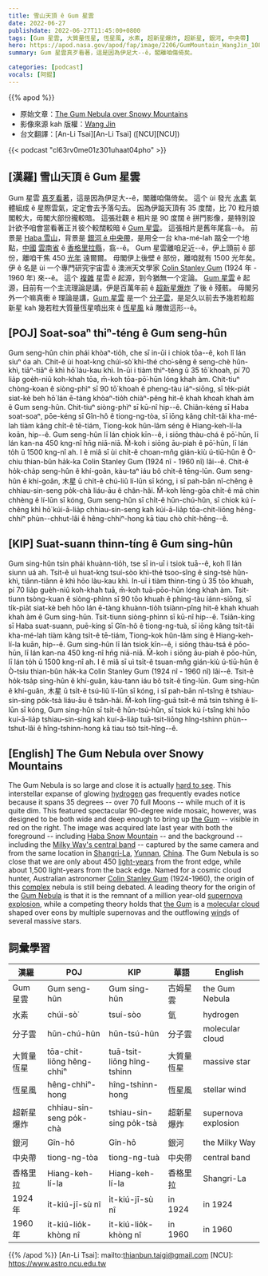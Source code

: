 ```yaml
---
title: 雪山天頂 ê Gum 星雲
date: 2022-06-27
publishdate: 2022-06-27T11:45:00+0800
tags: [Gum 星雲, 大質量恆星, 恆星風, 水素, 超新星爆炸, 超新星, 銀河, 中央帶]
hero: https://apod.nasa.gov/apod/fap/image/2206/GumMountain_WangJin_1080.jpg
summary: Gum 星雲真歹看著，這是因為伊足大--ê，閣離咱傷倚矣。

categories: [podcast]
vocals: [阿錕]
---
```


{{% apod %}}

- 原始文章：[The Gum Nebula over Snowy Mountains](https://apod.nasa.gov/apod/ap220627.html)
- 影像來源 kah 版權：[Wang Jin](mailto:royalk86@gmail.com)
- 台文翻譯：[An-Li Tsai][An-Li Tsai] ([NCU][NCU])

{{< podcast "cl63rv0me01z301uhaat04pho" >}}

## [漢羅] 雪山天頂 ê Gum 星雲
Gum 星雲 [真歹看著][hard to see]，這是因為伊足大--ê，閣離咱傷倚矣。
這个 ùi 發光 [水素][hydrogen] 氣體組成 ê 星際雲氣，定定會去予落勾去。
因為伊踮天頂有 35 度闊，比 70 粒月娘閣較大，毋閣大部份攏較暗。
這張壯觀 ê 相片是 90 度闊 ê 拼鬥影像，是特別設計欲予咱會當看著正爿彼个較闊較暗 ê [Gum 星雲][the Gum 1]。
這張相片是舊年尾翕--ê。
前景是 [Haba 雪山][Haba Snow Mountain]，背景是 [銀河 ê 中央帶][Milky Way's central band]，是用仝一台 kha-mé-lah 踮仝一个地點，[中國][China] [雲南省][Yunnan] ê [香格里拉縣][Shangri-La]，翕--ê。
Gum 星雲離咱足近--ê，伊上頭前 ê 部份，離咱干焦 450 [光年][light-years] 遠爾爾。
毋閣伊上後壁 ê 部份，離咱就有 1500 光年矣。
伊 ê 名是 ùi 一个專門研究宇宙雲 ê 澳洲天文學家 [Colin Stanley Gum][Colin Stanley Gum] (1924 年 - 1960 年) 來--ê。
這个 [複雜][complex] 星雲 ê 起源，到今猶無一个定論。
[Gum 星雲][Gum Nebula] ê 起源，目前有一个主流理論是講，伊是百萬年前 ê [超新星爆炸][supernova explosion] 了後 ê 殘骸。
毋閣另外一个嘛真衝 ê 理論是講，[Gum 星雲][the Gum 2] 是一个 [分子雲][molecular cloud]，是足久以前去予幾若粒超新星 kah 幾若粒大質量恆星噴出來 ê [恆星風][wind] kā 雕做這形--ê。


## [POJ] Soat-soaⁿ thiⁿ-téng ê Gum seng-hûn
Gum seng-hûn chin phái khòaⁿ-tio̍h, che sī in-ūi i chiok tōa--ê, koh lî lán siuⁿ óa ah.
Chit-ê ùi hoat-kng chúi-sò͘ khì-thé cho͘-sêng ê seng-chè hûn-khì, tiāⁿ-tiāⁿ ē khì hō͘ làu-kau khì.
In-ūi i tiàm thiⁿ-téng ū 35 tō͘ khoah, pí 70 lia̍p goe̍h-niû koh-khah tōa, m̄-koh tōa-pō͘-hūn lóng khah àm.
Chit-tiuⁿ chòng-koan ê siòng-phìⁿ sī 90 tō͘ khoah ê pheng-tàu iáⁿ-siōng, sī te̍k-pia̍t siat-kè beh hō͘ lán ē-tàng khòaⁿ-tio̍h chiàⁿ-pêng hit-ê khah khoah khah àm ê Gum seng-hûn.
Chit-tiuⁿ siòng-phìⁿ sī kū-nî hip--ê.
Chiân-kéng sī Haba soat-soaⁿ, pōe-kéng sī Gîn-hô ê tiong-ng-tòa, sī iōng kâng chi̍t-tâi kha-mé-lah tiàm kâng chi̍t-ê tē-tiám, Tiong-kok hûn-lâm séng ê Hiang-keh-lí-la koān, hip--ê.
Gum seng-hûn lī lán chiok kīn--ê, i siōng thàu-chá ê pō͘-hūn, lī lán kan-na 450 kng-nî hn̄g niā-niā.
M̄-koh i siōng āu-piah ê pō͘-hūn, lī lán to̍h ū 1500 kng-nî ah.
I ê miâ sī ùi chi̍t-ê choan-mn̂g gián-kiù ú-tiū-hûn ê Ò-chiu thian-bûn ha̍k-ka Colin Stanley Gum (1924 nî - 1960 nî) lâi--ê.
Chit-ê ho̍k-cha̍p seng-hûn ê khí-goân, kàu-taⁿ iáu bô chi̍t-ê tēng-lūn.
Gum seng-hûn ê khí-goân, 木星 ū chi̍t-ê chú-liû lí-lūn sī kóng, i sī pah-bān nî-chêng ê chhiau-sin-seng po̍k-chà liáu-āu ê chân-hâi.
M̄-koh lēng-gōa chi̍t-ê mā chin chhèng ê lí-lūn sī kóng, Gum seng-hûn sī chi̍t-ê hūn-chú-hûn, sī chiok kú í-chêng khì hō͘ kúi-ā-lia̍p chhiau-sin-seng kah kúi-ā-lia̍p tōa-chit-liōng hêng-chhiⁿ phùn--chhut-lâi ê hêng-chhiⁿ-hong kā tiau chò chit-hêng--ê.


## [KIP] Suat-suann thinn-tíng ê Gum sing-hûn
Gum sing-hûn tsin phái khuànn-tio̍h, tse sī in-uī i tsiok tuā--ê, koh lî lán siunn uá ah.
Tsit-ê uì huat-kng tsuí-sòo khì-thé tsoo-sîng ê sing-tsè hûn-khì, tiānn-tiānn ē khì hōo làu-kau khì.
In-uī i tiàm thinn-tíng ū 35 tōo khuah, pí 70 lia̍p gue̍h-niû koh-khah tuā, m̄-koh tuā-pōo-hūn lóng khah àm.
Tsit-tiunn tsòng-kuan ê siòng-phìnn sī 90 tōo khuah ê phing-tàu iánn-siōng, sī ti̍k-pia̍t siat-kè beh hōo lán ē-tàng khuànn-tio̍h tsiànn-pîng hit-ê khah khuah khah àm ê Gum sing-hûn.
Tsit-tiunn siòng-phìnn sī kū-nî hip--ê.
Tsiân-kíng sī Haba suat-suann, puē-kíng sī Gîn-hô ê tiong-ng-tuà, sī iōng kâng tsi̍t-tâi kha-mé-lah tiàm kâng tsi̍t-ê tē-tiám, Tiong-kok hûn-lâm síng ê Hiang-keh-lí-la kuān, hip--ê.
Gum sing-hûn lī lán tsiok kīn--ê, i siōng thàu-tsá ê pōo-hūn, lī lán kan-na 450 kng-nî hn̄g niā-niā.
M̄-koh i siōng āu-piah ê pōo-hūn, lī lán to̍h ū 1500 kng-nî ah.
I ê miâ sī uì tsi̍t-ê tsuan-mn̂g gián-kiù ú-tiū-hûn ê Ò-tsiu thian-bûn ha̍k-ka Colin Stanley Gum (1924 nî - 1960 nî) lâi--ê.
Tsit-ê ho̍k-tsa̍p sing-hûn ê khí-guân, kàu-tann iáu bô tsi̍t-ê tīng-lūn.
Gum sing-hûn ê khí-guân, 木星 ū tsi̍t-ê tsú-liû lí-lūn sī kóng, i sī pah-bān nî-tsîng ê tshiau-sin-sing po̍k-tsà liáu-āu ê tsân-hâi.
M̄-koh līng-guā tsi̍t-ê mā tsin tshìng ê lí-lūn sī kóng, Gum sing-hûn sī tsi̍t-ê hūn-tsú-hûn, sī tsiok kú í-tsîng khì hōo kuí-ā-lia̍p tshiau-sin-sing kah kuí-ā-lia̍p tuā-tsit-liōng hîng-tshinn phùn--tshut-lâi ê hîng-tshinn-hong kā tiau tsò tsit-hîng--ê.

## [English] The Gum Nebula over Snowy Mountains

The Gum Nebula is so large and close it is actually [hard to see][hard to see].
This interstellar expanse of glowing [hydrogen][hydrogen] gas frequently evades notice because it spans 35 degrees -- over 70 full Moons -- while much of it is quite dim.
This featured spectacular 90-degree wide mosaic, however, was designed to be both wide and deep enough to bring up [the Gum][the Gum 1] -- visible in red on the right.
The image was acquired late last year with both the foreground -- including [Haba Snow Mountain][Haba Snow Mountain] -- and the background -- including the [Milky Way's central band][Milky Way's central band] -- captured by the same camera and from the same location in [Shangri-La][Shangri-La], [Yunnan][Yunnan], [China][China].
The Gum Nebula is so close that we are only about 450 [light-years][light-years] from the front edge, while about 1,500 light-years from the back edge.
Named for a cosmic cloud hunter, Australian astronomer [Colin Stanley Gum][Colin Stanley Gum] (1924-1960), the origin of this [complex][complex] nebula is still being debated.
A leading theory for the origin of the [Gum Nebula][Gum Nebula] is that it is the remnant of a million year-old [supernova explosion][supernova explosion], while a competing theory holds that [the Gum][the Gum 2] is a [molecular cloud][molecular cloud] shaped over eons by multiple supernovas and the outflowing [wind][wind]s of several massive stars.

## 詞彙學習

|漢羅|POJ|KIP|華語|English|
|-|-|-|-|-|
|Gum 星雲|Gum seng-hûn|Gum sing-hûn|古姆星雲|the Gum Nebula|
|水素|chúi-sò͘|tsuí-sòo|氫|hydrogen|
|分子雲|hūn-chú-hûn|hūn-tsú-hûn|分子雲|molecular cloud|
|大質量恆星|tōa-chit-liōng hêng-chhiⁿ|tuā-tsit-liōng hîng-tshinn|大質量恆星|massive star|
|恆星風|hêng-chhiⁿ-hong|hîng-tshinn-hong|恆星風|stellar wind|
|超新星爆炸|chhiau-sin-seng po̍k-chà|tshiau-sin-sing po̍k-tsà|超新星爆炸|supernova explosion|
|銀河|Gîn-hô|Gîn-hô|銀河|the Milky Way|
|中央帶|tiong-ng-tòa|tiong-ng-tuà|中央帶|central band|
|香格里拉|Hiang-keh-lí-la|Hiang-keh-lí-la|香格里拉|Shangri-La|
|1924 年|i̍t-kiú-jī-sù nî|i̍t-kiú-jī-sù nî|in 1924|in 1924|
|1960 年|i̍t-kiú-lio̍k-khòng nî|i̍t-kiú-lio̍k-khòng nî|in 1960|in 1960|

{{% /apod %}}
[An-Li Tsai]: mailto:thianbun.taigi@gmail.com
[NCU]: https://www.astro.ncu.edu.tw

[copyright]: https://apod.nasa.gov/apod/fap/lib/about_apod.html#srapply

[hard to see]:https://media.istockphoto.com/photos/weimaraner-with-head-cocked-picture-id509119713?k=20&m=509119713&s=612x612&w=0&h=gsZImHt0_RED1LL2W05Klj1Rz8yuavU9SFNLRtM95c4=
[hydrogen]:https://en.wikipedia.org/wiki/Hydrogen
[the Gum 1]:https://en.wikipedia.org/wiki/Gum_Nebula
[Haba Snow Mountain]:https://youtu.be/pt4hg-wS2Wo
[Milky Way's central band]:https://apod.nasa.gov/apod/ap220627.htmlap070930.html
[Shangri-La]:https://youtu.be/MHJLoTd69gg
[Yunnan]:https://en.wikipedia.org/wiki/Yunnan
[China]:https://en.wikipedia.org/wiki/China
[light-years]:https://spaceplace.nasa.gov/light-year/en/
[Colin Stanley Gum]:https://en.wikipedia.org/wiki/Colin_Stanley_Gum
[complex]:https://ui.adsabs.harvard.edu/abs/1993A%26A...280..231S/abstract
[Gum Nebula]:https://apod.nasa.gov/apod/ap220627.htmlap180524.html
[supernova explosion]:https://youtu.be/aysiMbgml5g
[the Gum 2]:https://ui.adsabs.harvard.edu/abs/2022MNRAS.511.4500Y/abstract
[molecular cloud]:https://apod.nasa.gov/apod/ap220627.htmlap201122.html
[wind]:https://apod.nasa.gov/apod/ap220627.htmlap200121.html
